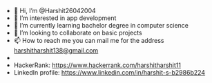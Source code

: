 - 👋 Hi, I’m @Harshit26042004
- 👀 I’m interested in app development
- 🌱 I’m currently learning bachelor degree in computer science
- 💞️ I’m looking to collaborate on basic projects 
- 📫 How to reach me you can mail me for the address harshitharshit138@gmail.com
- 
- HackerRank: https://www.hackerrank.com/harshitharshit11
- LinkedIn profile: https://www.linkedin.com/in/harshit-s-b2986b224

<!---
Harshit26042004/Harshit26042004 is a ✨ special ✨ repository because its `README.md` (this file) appears on your GitHub profile.
You can click the Preview link to take a look at your changes.
--->
